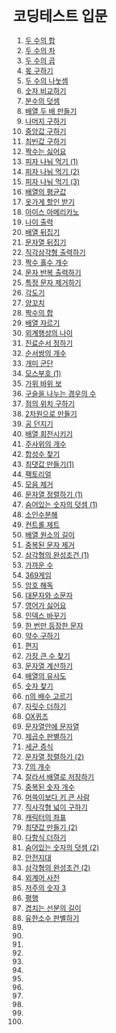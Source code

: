 # 코딩테스트 입문

1. <a href="https://school.programmers.co.kr/learn/courses/30/lessons/120802" target="_blank">두 수의 합</a>
2. <a href="https://school.programmers.co.kr/learn/courses/30/lessons/120803" target="_blank">두 수의 차</a>
3. <a href="https://school.programmers.co.kr/learn/courses/30/lessons/120804" target="_blank">두 수의 곱</a>
4. <a href="https://school.programmers.co.kr/learn/courses/30/lessons/120805" target="_blank">몫 구하기</a>
5. <a href="https://school.programmers.co.kr/learn/courses/30/lessons/120806" target="_blank">두 수의 나눗셈</a>
6. <a href="https://school.programmers.co.kr/learn/courses/30/lessons/120807" target="_blank">숫자 비교하기</a>
7. <a href="https://school.programmers.co.kr/learn/courses/30/lessons/120808" target="_blank">분수의 덧셈</a>
8. <a href="https://school.programmers.co.kr/learn/courses/30/lessons/120809" target="_blank">배열 두 배 만들기</a>
9. <a href="https://school.programmers.co.kr/learn/courses/30/lessons/120810" target="_blank">나머지 구하기</a>
10. <a href="https://school.programmers.co.kr/learn/courses/30/lessons/120811" target="_blank">중앙값 구하기</a>
11. <a href="https://school.programmers.co.kr/learn/courses/30/lessons/120812" target="_blank">최빈값 구하기</a>
12. <a href="https://school.programmers.co.kr/learn/courses/30/lessons/120813" target="_blank">짝수는 싫어요</a>
13. <a href="https://school.programmers.co.kr/learn/courses/30/lessons/120814" target="_blank">피자 나눠 먹기 (1)</a>
14. <a href="https://school.programmers.co.kr/learn/courses/30/lessons/120815" target="_blank">피자 나눠 먹기 (2)</a>
15. <a href="https://school.programmers.co.kr/learn/courses/30/lessons/120816" target="_blank">피자 나눠 먹기 (3)</a>
16. <a href="https://school.programmers.co.kr/learn/courses/30/lessons/120817" target="_blank">배열의 평균값</a>
17. <a href="https://school.programmers.co.kr/learn/courses/30/lessons/120818" target="_blank">옷가게 할인 받기</a>
18. <a href="https://school.programmers.co.kr/learn/courses/30/lessons/120819" target="_blank">아이스 아메리카노</a>
19. <a href="https://school.programmers.co.kr/learn/courses/30/lessons/120820" target="_blank">나이 출력</a>
20. <a href="https://school.programmers.co.kr/learn/courses/30/lessons/120821" target="_blank">배열 뒤집기</a>
21. <a href="https://school.programmers.co.kr/learn/courses/30/lessons/120822" target="_blank">문자열 뒤집기</a>
22. <a href="https://school.programmers.co.kr/learn/courses/30/lessons/120823" target="_blank">직각삼각형 출력하기</a>
23. <a href="https://school.programmers.co.kr/learn/courses/30/lessons/120824" target="_blank">짝수 홀수 개수</a>
24. <a href="https://school.programmers.co.kr/learn/courses/30/lessons/120825" target="_blank">문자 반복 출력하기</a>
25. <a href="https://school.programmers.co.kr/learn/courses/30/lessons/120826" target="_blank">특정 문자 제거하기</a>
26. <a href="https://school.programmers.co.kr/learn/courses/30/lessons/120829" target="_blank">각도기</a>
27. <a href="https://school.programmers.co.kr/learn/courses/30/lessons/120830" target="_blank">양꼬치</a>
28. <a href="https://school.programmers.co.kr/learn/courses/30/lessons/120831" target="_blank">짝수의 합</a>
29. <a href="https://school.programmers.co.kr/learn/courses/30/lessons/120833" target="_blank">배열 자르기</a>
30. <a href="https://school.programmers.co.kr/learn/courses/30/lessons/120834" target="_blank">외계행성의 나이</a>
31. <a href="https://school.programmers.co.kr/learn/courses/30/lessons/120835" target="_blank">진료순서 정하기</a>
32. <a href="https://school.programmers.co.kr/learn/courses/30/lessons/120836" target="_blank">순서쌍의 개수</a>
33. <a href="https://school.programmers.co.kr/learn/courses/30/lessons/120837" target="_blank">개미 군단</a>
34. <a href="https://school.programmers.co.kr/learn/courses/30/lessons/120838" target="_blank">모스부호 (1)</a>
35. <a href="https://school.programmers.co.kr/learn/courses/30/lessons/120839" target="_blank">가위 바위 보</a>
36. <a href="https://school.programmers.co.kr/learn/courses/30/lessons/120840" target="_blank">구슬을 나누는 경우의 수</a>
37. <a href="https://school.programmers.co.kr/learn/courses/30/lessons/120841" target="_blank">점의 위치 구하기</a>
38. <a href="https://school.programmers.co.kr/learn/courses/30/lessons/120842" target="_blank">2차원으로 만들기</a>
39. <a href="https://school.programmers.co.kr/learn/courses/30/lessons/120843" target="_blank">공 던지기</a>
40. <a href="https://school.programmers.co.kr/learn/courses/30/lessons/120844" target="_blank">배열 회전시키기</a>
41. <a href="https://school.programmers.co.kr/learn/courses/30/lessons/120845" target="_blank">주사위의 개수</a>
42. <a href="https://school.programmers.co.kr/learn/courses/30/lessons/120846" target="_blank">합성수 찾기</a>
43. <a href="https://school.programmers.co.kr/learn/courses/30/lessons/120847" target="_blank">최댓값 만들기(1)</a>
44. <a href="https://school.programmers.co.kr/learn/courses/30/lessons/120848" target="_blank">팩토리얼</a>
45. <a href="https://school.programmers.co.kr/learn/courses/30/lessons/120849" target="_blank">모음 제거</a>
46. <a href="https://school.programmers.co.kr/learn/courses/30/lessons/120850" target="_blank">문자열 정렬하기 (1)</a>
47. <a href="https://school.programmers.co.kr/learn/courses/30/lessons/120851" target="_blank">숨어있는 숫자의 덧셈 (1)</a>
48. <a href="https://school.programmers.co.kr/learn/courses/30/lessons/120852" target="_blank">소인수분해</a>
49. <a href="https://school.programmers.co.kr/learn/courses/30/lessons/120853" target="_blank">컨트롤 제트</a>
50. <a href="https://school.programmers.co.kr/learn/courses/30/lessons/120854" target="_blank">배열 원소의 길이</a>
51. <a href="https://school.programmers.co.kr/learn/courses/30/lessons/120888" target="_blank">중복된 문자 제거</a>
52. <a href="https://school.programmers.co.kr/learn/courses/30/lessons/120889" target="_blank">삼각형의 완성조건 (1)</a>
53. <a href="https://school.programmers.co.kr/learn/courses/30/lessons/120890" target="_blank">가까운 수</a>
54. <a href="https://school.programmers.co.kr/learn/courses/30/lessons/120891" target="_blank">369게임</a>
55. <a href="https://school.programmers.co.kr/learn/courses/30/lessons/120892" target="_blank">암호 해독</a>
56. <a href="https://school.programmers.co.kr/learn/courses/30/lessons/120893" target="_blank">대문자와 소문자</a>
57. <a href="https://school.programmers.co.kr/learn/courses/30/lessons/120894" target="_blank">영어가 싫어요</a>
58. <a href="https://school.programmers.co.kr/learn/courses/30/lessons/120895" target="_blank">인덱스 바꾸기</a>
59. <a href="https://school.programmers.co.kr/learn/courses/30/lessons/120896" target="_blank">한 번만 등장한 문자</a>
60. <a href="https://school.programmers.co.kr/learn/courses/30/lessons/120897" target="_blank">약수 구하기</a>
61. <a href="https://school.programmers.co.kr/learn/courses/30/lessons/120898" target="_blank">편지</a>
62. <a href="https://school.programmers.co.kr/learn/courses/30/lessons/120899" target="_blank">가장 큰 수 찾기</a>
63. <a href="https://school.programmers.co.kr/learn/courses/30/lessons/120902" target="_blank">문자열 계산하기</a>
64. <a href="https://school.programmers.co.kr/learn/courses/30/lessons/120903" target="_blank">배열의 유사도</a>
65. <a href="https://school.programmers.co.kr/learn/courses/30/lessons/120904" target="_blank">숫자 찾기</a>
66. <a href="https://school.programmers.co.kr/learn/courses/30/lessons/120905" target="_blank">n의 배수 고르기</a>
67. <a href="https://school.programmers.co.kr/learn/courses/30/lessons/120906" target="_blank">자릿수 더하기</a>
68. <a href="https://school.programmers.co.kr/learn/courses/30/lessons/120907" target="_blank">OX퀴즈</a>
69. <a href="https://school.programmers.co.kr/learn/courses/30/lessons/120908" target="_blank">문자열안에 문자열</a>
70. <a href="https://school.programmers.co.kr/learn/courses/30/lessons/120909" target="_blank">제곱수 판별하기</a>
71. <a href="https://school.programmers.co.kr/learn/courses/30/lessons/120910" target="_blank">세균 증식</a>
72. <a href="https://school.programmers.co.kr/learn/courses/30/lessons/120911" target="_blank">문자열 정렬하기 (2)</a>
73. <a href="https://school.programmers.co.kr/learn/courses/30/lessons/120912" target="_blank">7의 개수</a>
74. <a href="https://school.programmers.co.kr/learn/courses/30/lessons/120913" target="_blank">잘라서 배열로 저장하기</a>
75. <a href="https://school.programmers.co.kr/learn/courses/30/lessons/120583" target="_blank">중복된 숫자 개수</a>
76. <a href="https://school.programmers.co.kr/learn/courses/30/lessons/120585" target="_blank">머쓱이보다 키 큰 사람</a>
77. <a href="https://school.programmers.co.kr/learn/courses/30/lessons/120860" target="_blank">직사각형 넓이 구하기</a>
78. <a href="https://school.programmers.co.kr/learn/courses/30/lessons/120861" target="_blank">캐릭터의 좌표</a>
79. <a href="https://school.programmers.co.kr/learn/courses/30/lessons/120862" target="_blank">최댓값 만들기 (2)</a>
80. <a href="https://school.programmers.co.kr/learn/courses/30/lessons/120863" target="_blank">다항식 더하기</a>
81. <a href="https://school.programmers.co.kr/learn/courses/30/lessons/120864" target="_blank">숨어있는 숫자의 덧셈 (2)</a>
82. <a href="https://school.programmers.co.kr/learn/courses/30/lessons/120866" target="_blank">안전지대</a>
83. <a href="https://school.programmers.co.kr/learn/courses/30/lessons/120868" target="_blank">삼각형의 완성조건 (2)</a>
84. <a href="https://school.programmers.co.kr/learn/courses/30/lessons/120869" target="_blank">외계어 사전</a>
85. <a href="https://school.programmers.co.kr/learn/courses/30/lessons/120871" target="_blank">저주의 숫자 3</a>
86. <a href="" target="_blank">평행</a>
87. <a href="" target="_blank">겹치는 선분의 길이</a>
88. <a href="" target="_blank">유한소수 판별하기</a>
89. <a href="" target="_blank"></a>
90. <a href="" target="_blank"></a>
91. <a href="" target="_blank"></a>
92. <a href="" target="_blank"></a>
93. <a href="" target="_blank"></a>
94. <a href="" target="_blank"></a>
95. <a href="" target="_blank"></a>
96. <a href="" target="_blank"></a>
97. <a href="" target="_blank"></a>
98. <a href="" target="_blank"></a>
99. <a href="" target="_blank"></a>
100. <a href="" target="_blank"></a>

